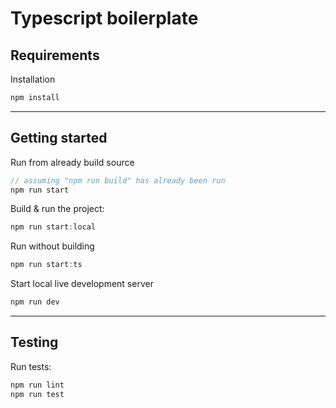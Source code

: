 # Typescript boilerplate

## Requirements

Installation

```javascript
npm install
```

---

## Getting started

Run from already build source

```javascript
// assuming "npm run build" has already been run
npm run start
```

Build & run the project:

```javascript
npm run start:local
```

Run without building

```javascript
npm run start:ts
```

Start local live development server

```javascript
npm run dev
```

---

## Testing

Run tests:

```javascript
npm run lint
npm run test
```
